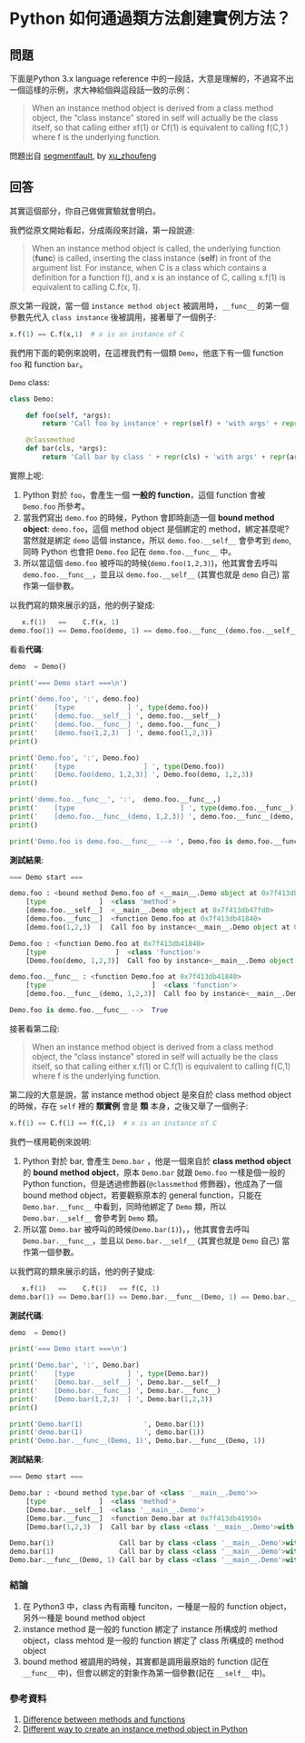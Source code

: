 # Python 如何通過類方法創建實例方法？

## 問題

下面是Python 3.x language reference 中的一段話，大意是理解的，不過寫不出一個這樣的示例，求大神給個與這段話一致的示例：

> When an instance method object is derived from a class method object, the “class instance” stored in self will actually be the class itself, so that calling either xf(1) or Cf(1) is equivalent to calling f(C,1 ) where f is the underlying function.

問題出自 [segmentfault](https://segmentfault.com/q/1010000005690407/a-1020000005701043), by [xu_zhoufeng](https://segmentfault.com/u/inside)

## 回答

其實這個部分，你自己做做實驗就會明白。

我們從原文開始看起，分成兩段來討論，第一段說道:

>When an instance method object is called, the underlying function (__func__) is called, inserting the class instance (__self__) in front of the argument list. For instance, when C is a class which contains a definition for a function f(), and x is an instance of C, calling x.f(1) is equivalent to calling C.f(x, 1).

原文第一段說，當一個 `instance method object` 被調用時，`__func__` 的第一個參數先代入 `class instance` 後被調用，接著舉了一個例子:

```python
x.f(1) == C.f(x,1)  # x is an instance of C
```

我們用下面的範例來說明，在這裡我們有一個類 `Demo`，他底下有一個 function `foo` 和 function `bar`。

`Demo` class:

```python
class Demo:

    def foo(self, *args):
        return 'Call foo by instance' + repr(self) + 'with args' + repr(args)

    @classmethod
    def bar(cls, *args):
        return 'Call bar by class ' + repr(cls) + 'with args' + repr(args)
```

實際上呢:

1. Python 對於 `foo`，會產生一個 **一般的 function**，這個 function 會被 `Demo.foo` 所參考。
2. 當我們寫出 `demo.foo` 的時候，Python 會即時創造一個 **bound method object**: `demo.foo`，這個 method object 是個綁定的 method，綁定甚麼呢? 當然就是綁定 `demo` 這個 instance，所以 `demo.foo.__self__` 會參考到 `demo`, 同時 Python 也會把 `Demo.foo` 記在 `demo.foo.__func__` 中。
3. 所以當這個 `demo.foo` 被呼叫的時候(`demo.foo(1,2,3)`)，他其實會去呼叫 `demo.foo.__func__`，並且以 `demo.foo.__self__` (其實也就是 `demo` 自己) 當作第一個參數。

以我們寫的類來展示的話，他的例子變成:

```python
   x.f(1)   ==    C.f(x, 1) 
demo.foo(1) == Demo.foo(demo, 1) == demo.foo.__func__(demo.foo.__self__, 1) 
```

看看**代碼**:

```python
demo  = Demo()

print('=== Demo start ===\n')

print('demo.foo', ':', demo.foo)
print('    [type             ] ', type(demo.foo))
print('    [demo.foo.__self__] ', demo.foo.__self__)
print('    [demo.foo.__func__] ', demo.foo.__func__)
print('    [demo.foo(1,2,3)  ] ', demo.foo(1,2,3))
print()

print('Demo.foo', ':', Demo.foo)
print('    [type                 ] ', type(Demo.foo))
print('    [Demo.foo(demo, 1,2,3)] ', Demo.foo(demo, 1,2,3))
print()

print('demo.foo.__func__', ':',  demo.foo.__func__,)
print('    [type                          ] ', type(demo.foo.__func__))
print('    [demo.foo.__func__(demo, 1,2,3)] ', demo.foo.__func__(demo, 1,2,3))
print()

print('Demo.foo is demo.foo.__func__ --> ', Demo.foo is demo.foo.__func__)
```

**測試結果**:

```python
=== Demo start ===

demo.foo : <bound method Demo.foo of <__main__.Demo object at 0x7f413db47fd0>>
    [type             ]  <class 'method'>
    [demo.foo.__self__]  <__main__.Demo object at 0x7f413db47fd0>
    [demo.foo.__func__]  <function Demo.foo at 0x7f413db41840>
    [demo.foo(1,2,3)  ]  Call foo by instance<__main__.Demo object at 0x7f413db47fd0>with args(1, 2, 3)

Demo.foo : <function Demo.foo at 0x7f413db41840>
    [type                 ]  <class 'function'>
    [Demo.foo(demo, 1,2,3)]  Call foo by instance<__main__.Demo object at 0x7f413db47fd0>with args(1, 2, 3)

demo.foo.__func__ : <function Demo.foo at 0x7f413db41840>
    [type                          ]  <class 'function'>
    [demo.foo.__func__(demo, 1,2,3)]  Call foo by instance<__main__.Demo object at 0x7f413db47fd0>with args(1, 2, 3)

Demo.foo is demo.foo.__func__ -->  True
```

接著看第二段:

>When an instance method object is derived from a class method object, the “class instance” stored in self will actually be the class itself, so that calling either x.f(1) or C.f(1) is equivalent to calling f(C,1) where f is the underlying function.

第二段的大意是說，當 instance method object 是來自於 class method object 的時候，存在 `self` 裡的 **類實例** 會是 **類** 本身，之後又舉了一個例子:

```python
x.f(1) == C.f(1) == f(C,1)  # x is an instance of C
```

我們一樣用範例來說明:

1. Python 對於 bar, 會產生 `Demo.bar` ，他是一個來自於 **class method object** 的 **bound method object**，原本 `Demo.bar` 就跟 `Demo.foo` 一樣是個一般的 Python function，但是透過修飾器(`@classmethod` 修飾器)，他成為了一個 bound method object，若要觀察原本的 general function，只能在 `Demo.bar.__func__` 中看到，同時他綁定了 `Demo` 類，所以 `Demo.bar.__self__` 會參考到 `Demo` 類。
2. 所以當 `Demo.bar` 被呼叫的時候(`Demo.bar(1)`)，，他其實會去呼叫 `Demo.bar.__func__`，並且以 `Demo.bar.__self__` (其實也就是 `Demo` 自己) 當作第一個參數。

以我們寫的類來展示的話，他的例子變成:

```python
   x.f(1)   ==    C.f(1)   == f(C, 1)
demo.bar(1) == Demo.bar(1) == Demo.bar.__func__(Demo, 1) == Demo.bar.__func__(Demo.bar.__self__, 1) 
```

**測試代碼**:

```python
demo  = Demo()

print('=== Demo start ===\n')

print('Demo.bar', ':', Demo.bar)
print('    [type             ] ', type(Demo.bar))
print('    [Demo.bar.__self__] ', Demo.bar.__self__)
print('    [Demo.bar.__func__] ', Demo.bar.__func__)
print('    [Demo.bar(1,2,3)  ] ', Demo.bar(1,2,3))
print()

print('Demo.bar(1)               ', Demo.bar(1))
print('demo.bar(1)               ', demo.bar(1))
print('Demo.bar.__func__(Demo, 1)', Demo.bar.__func__(Demo, 1))
```

**測試結果**:

```python
=== Demo start ===

Demo.bar : <bound method type.bar of <class '__main__.Demo'>>
    [type             ]  <class 'method'>
    [Demo.bar.__self__]  <class '__main__.Demo'>
    [Demo.bar.__func__]  <function Demo.bar at 0x7f413db41950>
    [Demo.bar(1,2,3)  ]  Call bar by class <class '__main__.Demo'>with args(1, 2, 3)

Demo.bar(1)                Call bar by class <class '__main__.Demo'>with args(1,)
demo.bar(1)                Call bar by class <class '__main__.Demo'>with args(1,)
Demo.bar.__func__(Demo, 1) Call bar by class <class '__main__.Demo'>with args(1,)
```

### 結論

1. 在 Python3 中，class 內有兩種 funciton，一種是一般的 function object，另外一種是 bound method object
2. instance method 是一般的 function 綁定了 instance 所構成的 method object，class mehtod 是一般的 function 綁定了 class 所構成的 method object
3. bound method 被調用的時候，其實都是調用最原始的 function (記在 `__func__` 中)，但會以綁定的對象作為第一個參數(記在 `__self__` 中)。

### 參考資料

1. [Difference between methods and functions][1]
2. [Different way to create an instance method object in Python][2]


  [1]: http://stackoverflow.com/questions/20981789/difference-between-methods-and-functions
  [2]: http://stackoverflow.com/questions/37370578/different-way-to-create-an-instance-method-object-in-python
